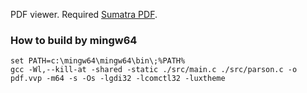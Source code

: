 PDF viewer. Required [Sumatra PDF](https://www.sumatrapdfreader.org/free-pdf-reader).<br>

### How to build by mingw64
```
set PATH=c:\mingw64\mingw64\bin\;%PATH%
gcc -Wl,--kill-at -shared -static ./src/main.c ./src/parson.c -o pdf.vvp -m64 -s -Os -lgdi32 -lcomctl32 -luxtheme
```